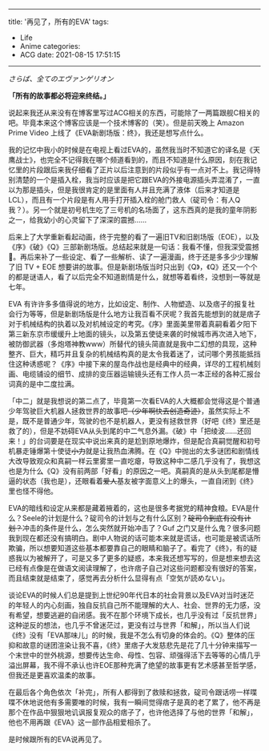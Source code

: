 
---
title: '再见了，所有的EVA'
tags:
- Life
- Anime
categories:
- ACG
date: 2021-08-15 17:51:15
---

<i>さらば、全てのエヴァンゲリオン</i>

**「所有的故事都必将迎来终结。」**

<!-- more -->

说起来我还从来没有在博客里写过ACG相关的东西，可能除了一两篇跟舰C相关的吧。毕竟本来这个博客应该是一个技术博客的（笑）。但是前天晚上 Amazon Prime Video 上线了《EVA新剧场版：终》，我还是想写点什么。

我的记忆中我小的时候是在电视上看过EVA的，虽然我当时不知道它的译名是《天鹰战士》，也完全不记得我在哪个频道看到的，而且不知道是什么原因，刻在我记忆里的片段跟后来我仔细看了正片以后注意到的片段似乎有一点对不上。我记得特别清楚的一个是插入栓，我当时应该是把它跟EVA的外接电源插头弄混淆了，一直以为那是插头，但是我很肯定的是里面有人并且充满了液体（后来才知道是LCL），而且有一个片段是有人用手打开插入栓的舱门救人（碇司令：有人Q我？）。另一个就是初号机生吃了三号机的名场面了，这东西真的是我的童年阴影之一，给我幼小的心灵留下了深深的震撼……

后来上了大学重新看起动画，终于完整的看了一遍旧TV和旧剧场版（EOE），以及《序》《破》《Q》三部新剧场版。总结起来就是一句话：我看不懂，但我深受震撼🤣。再后来补了一些设定、看了一些解析、读了一遍漫画，终于还是多多少少理解了旧 TV + EOE 想要讲的故事。但是新剧场版当时只出到《Q》，《Q》还又一个个的都是谜语人，看了以后完全不知道剧情是什么，就想等着看终，没想到一等就是七年。

EVA 有许许多多值得说的地方，比如设定、制作、人物塑造、以及痞子的报复社会行为等等，但是新剧场版是什么地方让我百看不厌呢？我首先能想到的就是痞子对于机械结构的执着以及对机械设定的考究。《序》里面美里带着真嗣看着夕阳下第三新东京市缓缓升上地面的镜头，以及第五使徒来袭的时候城市再次进入地下，被防御武器（多炮塔神教www）所替代的镜头简直就是我中二幻想的具现，这种整齐、巨大，精巧并且复杂的机械结构真的是太令我着迷了，试问哪个男孩能抵挡住这种诱惑呢？《序》中接下来的屋岛作战也是经典中的经典，详尽的工程机械刻画、电缆铺设的细节、成排的变压器运输镜头还有工作人员一本正经的各种汇报台词真的是中二度拉满。

「中二」就是我想说的第二点了，毕竟第一次看EVA的人大概都会觉得这是个普通少年驾驶巨大机器人拯救世界的故事吧<del>（少年啊快去创造奇迹）</del>，虽然实际上不是，既不是普通少年，驾驶的也不是机器人，更没有拯救世界（好吧《终》里还是救了的），但是不妨碍EVA从头到尾的中二气息外漏。《破》中「把绫波……还回来！」的台词要是在现实中说出来真的是尬到原地爆炸，但是配合真嗣觉醒和初号机暴走锤爆第十使徒<del>小力</del>就是让我热血沸腾。在《Q》中抛出的太多谜团和剧情线大改导致观众和真嗣一样云里雾里一直吃瘪，导致这种中二感几乎没有了，我想这也是为什么《Q》没有前两部「好看」的原因之一吧。真嗣真的是从头到尾都是懵逼的状态（我也是），还眼看着<del>爱人</del>基友被字面意义上的爆头，一直自闭到《终》里也怪不得他。

EVA的暗线和设定从来都是藏着掖着的，这也是很多考据党的精神食粮。EVA是什么？Seele的计划是什么？碇司令的计划与之有什么区别？<del>碇司令到底有没有计划？</del>冲击的条件是什么，怎么突然就开始冲击了？Guf 之门又是什么鬼？很多问题我到现在都还没有搞明白。剧中人物说的话可能本来就是谎话，也可能是被谎话所欺骗，所以想要知道这些基本都要靠自己的眼睛和脑子了。看完了《终》，有的疑惑我以为被解开了，可是又多了更多的疑惑，本来我还想写写的，但是想来想去这已经有点像是在做语文阅读理解了，也许痞子自己对这些问题都没有很好的答案，而且结束就是结束了，感觉再去分析什么显得有点「空気が読めない」。

谈论EVA的时候人们总是提到上世纪90年代日本的社会背景以及EVA对当时迷茫的年轻人的内心刻画，独自反抗自己所不能理解的大人、社会、世界的无力感，没有希望，想要逃避的自闭感。我不在那个环境下成长，也几乎没有过「反抗世界」这种逆反的想法，也几乎不曾迷茫过，更没有过与世界「和解」，所以当人们说《终》没有「EVA那味儿」的时候，我是不怎么有切身的体会的。《Q》整体的压抑和故意的谜团渲染让我不喜，《终》里痞子大发慈悲先是花了几十分钟来描写一个末世中的世外桃源，想要传达生命、母性、包容、顽强得活下去等等的心情几乎溢出屏幕，我不得不承认也许EOE那种充满了绝望的故事更有艺术感甚至哲学感，但我还是更喜欢温柔的故事。

在最后各个角色依次「补完」，所有人都得到了救赎和拯救，碇司令跟话唠一样喋喋不休地说他有多需要唯的时候，我有一瞬间觉得痞子是真的老了累了，他不再是那个在作品中狠狠地讥讽报复观众的痞子了，也许他选择了与他的世界「和解」，他也不用再跟《EVA》这一部作品相爱相杀了。

是时候跟所有的EVA说再见了。
